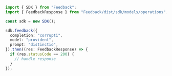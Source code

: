 <!-- Start SDK Example Usage -->
```typescript
import { SDK } from "Feedback";
import { FeedbackResponse } from "Feedback/dist/sdk/models/operations";

const sdk = new SDK();

sdk.feedback({
  completion: "corrupti",
  model: "provident",
  prompt: "distinctio",
}).then((res: FeedbackResponse) => {
  if (res.statusCode == 200) {
    // handle response
  }
});
```
<!-- End SDK Example Usage -->